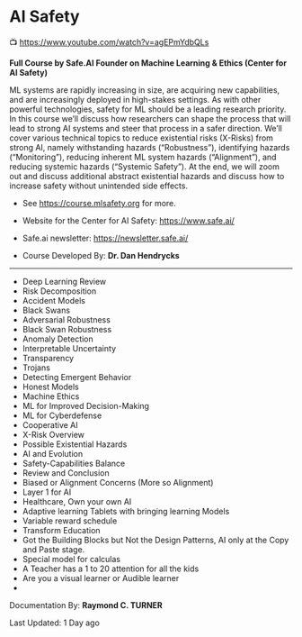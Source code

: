 # AI Safety

📺 <https://www.youtube.com/watch?v=agEPmYdbQLs>

**Full Course by Safe.AI Founder on Machine Learning & Ethics (Center for AI Safety)**

ML systems are rapidly increasing in size, are acquiring new capabilities, and are increasingly deployed in high-stakes settings. As with other powerful technologies, safety for ML should be a leading research priority. In this course we’ll discuss how researchers can shape the process that will lead to strong AI systems and steer that process in a safer direction. We’ll cover various technical topics to reduce existential risks (X-Risks) from strong AI, namely withstanding hazards (“Robustness”), identifying hazards (“Monitoring”), reducing inherent ML system hazards (“Alignment”), and reducing systemic hazards (“Systemic Safety”). At the end, we will zoom out and discuss additional abstract existential hazards and discuss how to increase safety without unintended side effects.


* See <https://course.mlsafety.org> for more.
* Website for the Center for AI Safety: <https://www.safe.ai/> 
* Safe.ai newsletter: <https://newsletter.safe.ai/>

* Course Developed By: **Dr. Dan Hendrycks** 

---

* Deep Learning Review
* Risk Decomposition
* Accident Models
* Black Swans
* Adversarial Robustness
* Black Swan Robustness
* Anomaly Detection
* Interpretable Uncertainty
* Transparency
* Trojans
* Detecting Emergent Behavior
* Honest Models
* Machine Ethics
* ML for Improved Decision-Making
* ML for Cyberdefense
* Cooperative AI
* X-Risk Overview
* Possible Existential Hazards
* AI and Evolution
* Safety-Capabilities Balance
* Review and Conclusion
* Biased or Alignment Concerns (More so Alignment)
* Layer 1 for AI
* Healthcare, Own your own AI
* Adaptive learning Tablets with bringing learning Models
* Variable reward schedule
* Transform Education
* Got the Building Blocks but Not the Design Patterns, AI only at the Copy and Paste stage.
* Special model for calculas
* A Teacher has a 1 to 20 attention for all the kids
* Are you a visual learner or Audible learner
* 

Documentation By: **Raymond C. TURNER**

Last Updated: 1 Day ago
